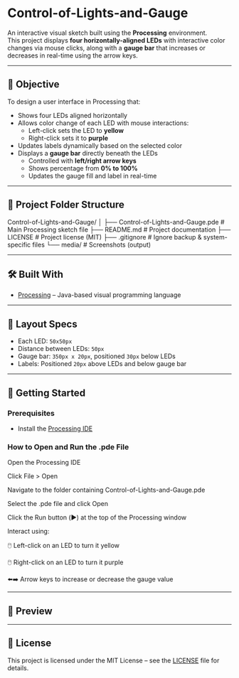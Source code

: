 # Control-of-Lights-and-Gauge

An interactive visual sketch built using the **Processing** environment.  
This project displays **four horizontally-aligned LEDs** with interactive color changes via mouse clicks, along with a **gauge bar** that increases or decreases in real-time using the arrow keys.

---

## 🎯 Objective

To design a user interface in Processing that:
- Shows four LEDs aligned horizontally
- Allows color change of each LED with mouse interactions:
  - Left-click sets the LED to **yellow**
  - Right-click sets it to **purple**
- Updates labels dynamically based on the selected color
- Displays a **gauge bar** directly beneath the LEDs
  - Controlled with **left/right arrow keys**
  - Shows percentage from **0% to 100%**
  - Updates the gauge fill and label in real-time

---

## 📁 Project Folder Structure

Control-of-Lights-and-Gauge/
│
├── Control-of-Lights-and-Gauge.pde    # Main Processing sketch file
├── README.md                          # Project documentation
├── LICENSE                            # Project license (MIT)
├── .gitignore                         # Ignore backup & system-specific files
└── media/                             # Screenshots (output)

---

## 🛠️ Built With

- [Processing](https://processing.org/) – Java-based visual programming language

---

## 📐 Layout Specs

- Each LED: `50x50px`
- Distance between LEDs: `50px`
- Gauge bar: `350px x 20px`, positioned `30px` below LEDs
- Labels: Positioned `20px` above LEDs and below gauge bar

---

## 🚀 Getting Started

### Prerequisites

- Install the [Processing IDE](https://processing.org/download/)

### How to Open and Run the .pde File
Open the Processing IDE

Click File > Open

Navigate to the folder containing Control-of-Lights-and-Gauge.pde

Select the .pde file and click Open

Click the Run button (▶️) at the top of the Processing window

Interact using:

🖱️ Left-click on an LED to turn it yellow

🖱️ Right-click on an LED to turn it purple

⬅️➡️ Arrow keys to increase or decrease the gauge value

---

## 📸 Preview



---

## 📄 License

This project is licensed under the MIT License – see the [LICENSE](LICENSE) file for details.
